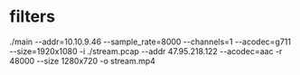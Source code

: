 # filters

./main --addr=10.10.9.46 --sample_rate=8000 --channels=1 --acodec=g711
--size=1920x1080 -i ./stream.pcap --addr 47.95.218.122  --acodec=aac -r
48000 --size 1280x720 -o stream.mp4

